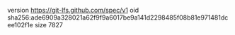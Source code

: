 version https://git-lfs.github.com/spec/v1
oid sha256:ade6909a328021a62f9f9a6017be9a141d2298485f08b81e971481dcee102f1e
size 7827

